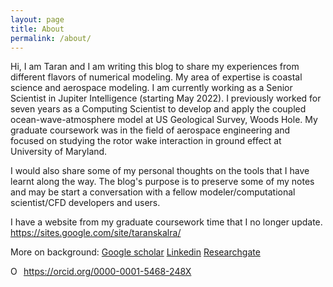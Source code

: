 ```yaml
---
layout: page
title: About
permalink: /about/
---
```



Hi, I am Taran and I am writing this blog to share my experiences from different flavors of numerical modeling. My area of expertise is coastal science and aerospace modeling. I am currently working as a Senior Scientist in Jupiter Intelligence (starting May 2022). I previously worked for seven years as a Computing Scientist to develop and apply the coupled ocean-wave-atmosphere model at US Geological Survey, Woods Hole. My graduate coursework was in the field of aerospace engineering and focused on studying the rotor wake interaction in ground effect at University of Maryland. 

I would also share some of my personal thoughts on the tools that I have learnt along the way. The blog's purpose is to preserve some of my notes and may be start a conversation with a fellow modeler/computational scientist/CFD developers and users.

I have a website from my graduate coursework time that I no longer update. 
https://sites.google.com/site/taranskalra/

More on background:
[Google scholar](https://scholar.google.com/citations?user=4t-6LfUAAAAJ&hl=en)
[Linkedin]()
[Researchgate](https://www.researchgate.net/profile/Tarandeep-Kalra-2)
<div itemscope itemtype="https://schema.org/Person"><a itemprop="sameAs" content="https://orcid.org/0000-0001-5468-248X" href="https://orcid.org/0000-0001-5468-248X" target="orcid.widget" rel="me noopener noreferrer" style="vertical-align:top;"><img src="https://orcid.org/sites/default/files/images/orcid_16x16.png" style="width:1em;margin-right:.5em;" alt="ORCID iD icon">https://orcid.org/0000-0001-5468-248X</a></div>



